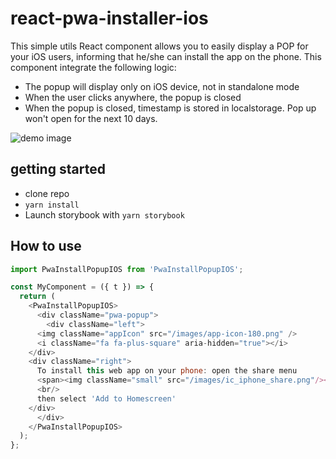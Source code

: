 # react-pwa-installer-ios

This simple utils React component allows you to easily display a POP for your iOS users, informing that he/she can install the app on the phone.
This component integrate the following logic:
- The popup will display only on iOS device, not in standalone mode
- When the user clicks anywhere, the popup is closed
- When the popup is closed, timestamp is stored in localstorage. Pop up won't open for the next 10 days.

![demo image](https://github.com/guillaumegustin/react-pwa-installer-ios/blob/master/screen_demo.png)

## getting started
- clone repo
- `yarn install`
- Launch storybook with `yarn storybook`

## How to use
```js
import PwaInstallPopupIOS from 'PwaInstallPopupIOS';

const MyComponent = ({ t }) => {
  return (
    <PwaInstallPopupIOS>
      <div className="pwa-popup">
        <div className="left">
	  <img className="appIcon" src="/images/app-icon-180.png" />
	  <i className="fa fa-plus-square" aria-hidden="true"></i>
	</div>
	<div className="right">
	  To install this web app on your phone: open the share menu
	  <span><img className="small" src="/images/ic_iphone_share.png"/></span>
	  <br/>
	  then select 'Add to Homescreen'
	</div>
      </div>
    </PwaInstallPopupIOS>
  );
};
```
